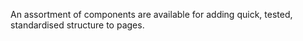 
An assortment of components are available for adding quick, tested, standardised structure to pages.
